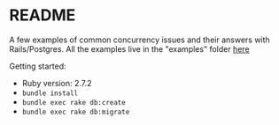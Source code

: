 # README

A few examples of common concurrency issues and their answers with Rails/Postgres.
All the examples live in the "examples" folder [here](app/models/examples)

Getting started:

* Ruby version: 2.7.2
* `bundle install`
* `bundle exec rake db:create`
* `bundle exec rake db:migrate`

